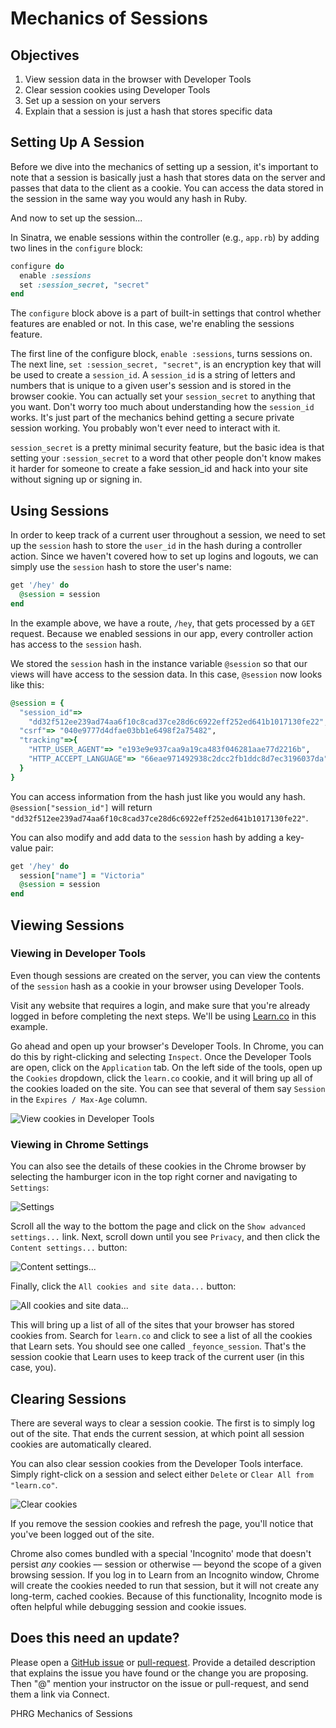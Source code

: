 # Mechanics of Sessions

## Objectives

1. View session data in the browser with Developer Tools
2. Clear session cookies using Developer Tools
3. Set up a session on your servers
4. Explain that a session is just a hash that stores specific data


## Setting Up A Session

Before we dive into the mechanics of setting up a session, it's important to note that a session is basically just a hash that stores data on the server and passes that data to the client as a cookie. You can access the data stored in the session in the same way you would any hash in Ruby.

And now to set up the session...

In Sinatra, we enable sessions within the controller (e.g., `app.rb`) by adding two lines in the `configure` block:

```ruby
configure do
  enable :sessions
  set :session_secret, "secret"
end
```

The `configure` block above is a part of built-in settings that control whether features are enabled or not. In this case, we're enabling the sessions feature.

The first line of the configure block, `enable :sessions`, turns sessions on. The next line, `set :session_secret, "secret"`, is an encryption key that will be used to create a `session_id`. A `session_id` is a string of letters and numbers that is unique to a given user's session and is stored in the browser cookie. You can actually set your `session_secret` to anything that you want. Don't worry too much about understanding how the `session_id` works. It's just part of the mechanics behind getting a secure private session working. You probably won't ever need to interact with it.

`session_secret` is a pretty minimal security feature, but the basic idea is that setting your `:session_secret` to a word that other people don't know makes it harder for someone to create a fake session_id and hack into your site without signing up or signing in.

## Using Sessions

In order to keep track of a current user throughout a session, we need to set up the `session` hash to store the `user_id` in the hash during a controller action. Since we haven't covered how to set up logins and logouts, we can simply use the `session` hash to store the user's name:

```ruby
get '/hey' do 
  @session = session
end
```

In the example above, we have a route, `/hey`, that gets processed by a `GET` request. Because we enabled sessions in our app, every controller action has access to the `session` hash.

We stored the `session` hash in the instance variable `@session` so that our views will have access to the session data. In this case, `@session` now looks like this:

```ruby
@session = {
  "session_id"=>  
    "dd32f512ee239ad74aa6f10c8cad37ce28d6c6922eff252ed641b1017130fe22", 
  "csrf"=> "040e9777d4dfae03bb1e6498f2a75482", 
  "tracking"=>{ 
    "HTTP_USER_AGENT"=> "e193e9e937caa9a19ca483f046281aae77d2216b", 
    "HTTP_ACCEPT_LANGUAGE"=> "66eae971492938c2dcc2fb1ddc8d7ec3196037da"
  }
}
```

You can access information from the hash just like you would any hash. `@session["session_id"]` will return `"dd32f512ee239ad74aa6f10c8cad37ce28d6c6922eff252ed641b1017130fe22"`.

You can also modify and add data to the `session` hash by adding a key-value pair:

```ruby
get '/hey' do 
  session["name"] = "Victoria"
  @session = session
end
```


## Viewing Sessions

### Viewing in Developer Tools

Even though sessions are created on the server, you can view the contents of the `session` hash as a cookie in your browser using Developer Tools.

Visit any website that requires a login, and make sure that you're already logged in before completing the next steps. We'll be using [Learn.co](https://learn.co) in this example.

Go ahead and open up your browser's Developer Tools. In Chrome, you can do this by right-clicking and selecting `Inspect`. Once the Developer Tools are open, click on the `Application` tab. On the left side of the tools, open up the `Cookies` dropdown, click the `learn.co` cookie, and it will bring up all of the cookies loaded on the site. You can see that several of them say `Session` in the `Expires / Max-Age` column.

![View cookies in Developer Tools](https://s3.amazonaws.com/learn-verified/browser-cookies.png)

### Viewing in Chrome Settings

You can also see the details of these cookies in the Chrome browser by selecting the hamburger icon in the top right corner and navigating to `Settings`:

![Settings](https://s3.amazonaws.com/learn-verified/chrome-settings.png)

Scroll all the way to the bottom the page and click on the `Show advanced settings...` link. Next, scroll down until you see `Privacy`, and then click the `Content settings...` button:

![Content settings...](https://s3.amazonaws.com/learn-verified/privacy-content-settings.png)

Finally, click the `All cookies and site data...` button:

![All cookies and site data...](https://s3.amazonaws.com/learn-verified/all-cookies-data.png)

This will bring up a list of all of the sites that your browser has stored cookies from. Search for `learn.co` and click to see a list of all the cookies that Learn sets. You should see one called `_feyonce_session`. That's the session cookie that Learn uses to keep track of the current user (in this case, you).

## Clearing Sessions

There are several ways to clear a session cookie. The first is to simply log out of the site. That ends the current session, at which point all session cookies are automatically cleared.

You can also clear session cookies from the Developer Tools interface. Simply right-click on a session and select either `Delete` or `Clear All from "learn.co"`.

![Clear cookies](https://s3.amazonaws.com/learn-verified/clear-cookies.png)

If you remove the session cookies and refresh the page, you'll notice that you've been logged out of the site.

Chrome also comes bundled with a special 'Incognito' mode that doesn't persist _any_ cookies –– session or otherwise –– beyond the scope of a given browsing session. If you log in to Learn from an Incognito window, Chrome will create the cookies needed to run that session, but it will not create any long-term, cached cookies. Because of this functionality, Incognito mode is often helpful while debugging session and cookie issues.

## Does this need an update?
Please open a [GitHub issue](https://github.com/learn-co-curriculum/phrg-sinatra-mechanics-of-sessions-readme/issues) or [pull-request](https://github.com/learn-co-curriculum/phrg-sinatra-mechanics-of-sessions-readme/pulls). Provide a detailed description that explains the issue you have found or the change you are proposing. Then "@" mention your instructor on the issue or pull-request, and send them a link via Connect.

<p data-visibility='hidden'>PHRG Mechanics of Sessions</p>
